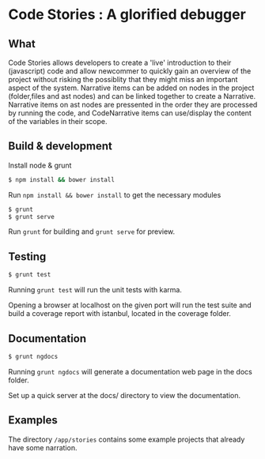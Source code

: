 # Code Stories : A glorified debugger

## What

Code Stories allows developers to create a 'live' introduction to their (javascript) code and allow newcommer to quickly gain an overview of the project without risking the possiblity that they might miss an important aspect of the system. 
Narrative items can be added on nodes in the project (folder,files and ast nodes) and can be linked together to create a Narrative.
Narrative items on ast nodes are pressented in the order they are processed by running the code, and CodeNarrative items can use/display the content of the variables in their scope. 


## Build & development

Install node & grunt

```sh
$ npm install && bower install
```

Run `npm install && bower install` to get the necessary modules

```sh
$ grunt
$ grunt serve
```

Run `grunt` for building and `grunt serve` for preview.

## Testing

```sh
$ grunt test
```

Running `grunt test` will run the unit tests with karma.

Opening a browser at localhost on the given port will run the test suite and build a coverage report with istanbul, located in the coverage folder.

## Documentation

```sh
$ grunt ngdocs
```

Running `grunt ngdocs` will generate a documentation web page in the docs folder.

Set up a quick server at the docs/ directory to view the documentation.

## Examples

The directory `/app/stories` contains some example projects that already have some narration.
